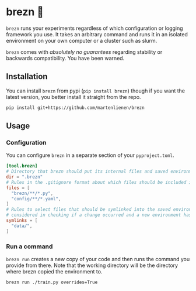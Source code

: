 # brezn :pretzel:

`brezn` runs your experiments regardless of which configuration or logging framework you
use. It takes an arbitrary command and runs it in an isolated environment on your own
computer or a cluster such as slurm.

`brezn` comes with *absolutely no guarantees* regarding stability or backwards
compatibility. You have been warned.

## Installation

You can install `brezn` from pypi (`pip install brezn`) though if you want the latest
version, you better install it straight from the repo.

```sh
pip install git+https://github.com/martenlienen/brezn
```

## Usage

### Configuration

You can configure `brezn` in a separate section of your `pyproject.toml`.

```toml
[tool.brezn]
# Directory that brezn should put its internal files and saved environments into
dir = ".brezn"
# Rules in the .gitignore format about which files should be included in the saved environments
files = [
  "brezn/**/*.py",
  "config/**/*.yaml",
]
# Rules to select files that should be symlinked into the saved environment. These files are not
# considered in checking if a change occurred and a new environment has to be created.
symlinks = [
  "data/",
]
```

### Run a command

`brezn run` creates a new copy of your code and then runs the command you provide from
there. Note that the working directory will be the directory where brezn copied the
environment to.

```sh
brezn run ./train.py overrides=True
```
